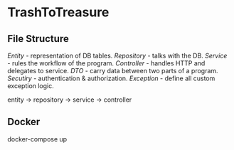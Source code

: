 # TrashToTreasure

## File Structure
*Entity* - representation of DB tables.
*Repository* - talks with the DB.
*Service* - rules the workflow of the program.
*Controller* - handles HTTP and delegates to service.
*DTO* - carry data between two parts of a program.
*Secutiry* - authentication & authorization.
*Exception* - define all custom exception logic.

entity → repository → service → controller




## Docker
docker-compose up